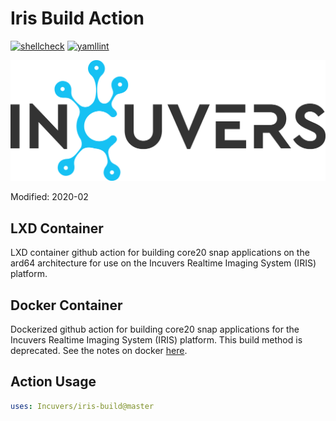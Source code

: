 # Iris Build Action
[![shellcheck](https://github.com/Incuvers/iris-build-action/actions/workflows/shellcheck.yaml/badge.svg?branch=master)](https://github.com/Incuvers/iris-build-action/actions/workflows/shellcheck.yaml) [![yamllint](https://github.com/Incuvers/iris-build-action/actions/workflows/yamllint.yaml/badge.svg?branch=master)](https://github.com/Incuvers/iris-build-action/actions/workflows/yamllint.yaml)

![img](/docs/img/Incuvers-black.png)

Modified: 2020-02

## LXD Container
LXD container github action for building core20 snap applications on the ard64 architecture for use on the Incuvers Realtime Imaging System (IRIS) platform.

## Docker Container
Dockerized github action for building core20 snap applications for the Incuvers Realtime Imaging System (IRIS) platform. This build method is deprecated. See the notes on docker [here](/docs/docker.md).

## Action Usage
```yaml
uses: Incuvers/iris-build@master
```
